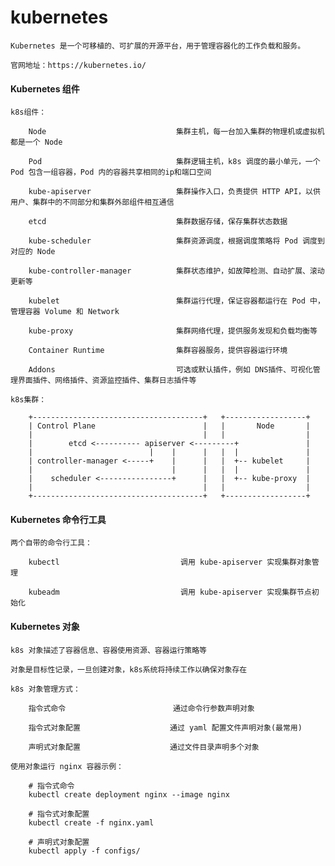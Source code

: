 
# kubernetes

	Kubernetes 是一个可移植的、可扩展的开源平台，用于管理容器化的工作负载和服务。

	官网地址：https://kubernetes.io/

#### Kubernetes 组件

	k8s组件：

		Node                             集群主机，每一台加入集群的物理机或虚拟机都是一个 Node

		Pod                              集群逻辑主机，k8s 调度的最小单元，一个 Pod 包含一组容器，Pod 内的容器共享相同的ip和端口空间

		kube-apiserver                   集群操作入口，负责提供 HTTP API，以供用户、集群中的不同部分和集群外部组件相互通信

		etcd                             集群数据存储，保存集群状态数据

		kube-scheduler                   集群资源调度，根据调度策略将 Pod 调度到对应的 Node

		kube-controller-manager          集群状态维护，如故障检测、自动扩展、滚动更新等

		kubelet                          集群运行代理，保证容器都运行在 Pod 中，管理容器 Volume 和 Network

		kube-proxy                       集群网络代理，提供服务发现和负载均衡等

		Container Runtime                集群容器服务，提供容器运行环境

		Addons                           可选或默认插件，例如 DNS插件、可视化管理界面插件、网络插件、资源监控插件、集群日志插件等

	k8s集群：

		+--------------------------------------+   +------------------+
		| Control Plane                        |   |       Node       |
		|                                      |   |                  |
		|        etcd <---------- apiserver <---------+               |
		|                          |    |      |   |  |               |
		| controller-manager <-----+    |      |   |  +-- kubelet     |
		|                               |      |   |  |               |
		|    scheduler <----------------+      |   |  +-- kube-proxy  |
		|                                      |   |                  |
		+--------------------------------------+   +------------------+

#### Kubernetes 命令行工具

	两个自带的命令行工具：

		kubectl                           调用 kube-apiserver 实现集群对象管理

		kubeadm                           调用 kube-apiserver 实现集群节点初始化

#### Kubernetes 对象

	k8s 对象描述了容器信息、容器使用资源、容器运行策略等

	对象是目标性记录，一旦创建对象，k8s系统将持续工作以确保对象存在

	k8s 对象管理方式：

		指令式命令                        通过命令行参数声明对象

		指令式对象配置                    通过 yaml 配置文件声明对象(最常用)

		声明式对象配置                    通过文件目录声明多个对象

	使用对象运行 nginx 容器示例：

		# 指令式命令
		kubectl create deployment nginx --image nginx

		# 指令式对象配置
		kubectl create -f nginx.yaml

		# 声明式对象配置
		kubectl apply -f configs/
